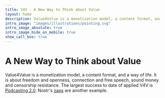 ```yaml
---
title: V4V - A New Way to Think about Value
layout: home
description: Value4Value is a monetization model, a content format, and a way of life. It is about freedom and openness, fairness and inclusiveness, sound money and censorship resistance.
intro_image: "images/illustrations/pointing.svg"
intro_image_absolute: true
intro_image_hide_on_mobile: true
show_call_box: true
---
```


# A New Way to Think about Value

Value4Value is a monetization model, a content format, and a way of life. It
is about freedom and openness, connection and free speech, sound money and
censorship resistance. The largest success to date of applied V4V is [Podcasting
2.0](https://podcastindex.org/podcast/920666). 
Nostr's [zaps](https://zaplife.lol/)
are another example.
